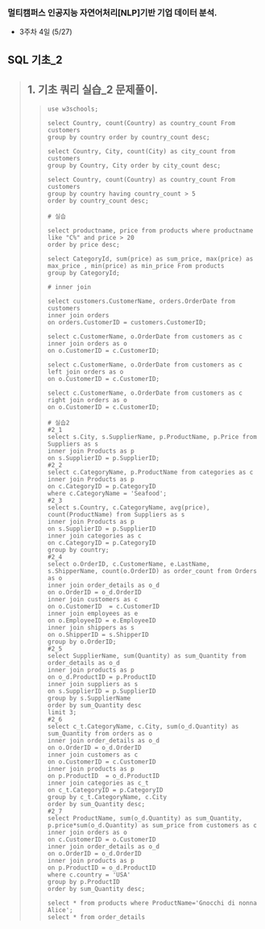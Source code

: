 ### 멀티캠퍼스 인공지능 자연어처리[NLP]기반 기업 데이터 분석.
- 3주차 4일 (5/27)

SQL 기초_2
---
> ## 1. 기초 쿼리 실습_2 문제풀이.
>> ``` MySQL
>> use w3schools;
>> 
>> select Country, count(Country) as country_count From customers
>> group by country order by country_count desc;
>> 
>> select Country, City, count(City) as city_count from customers 
>> group by Country, City order by city_count desc;
>> 
>> select Country, count(Country) as country_count From customers
>> group by country having country_count > 5
>> order by country_count desc;
>> 
>> # 실습
>> 
>> select productname, price from products where productname like "C%" and price > 20
>> order by price desc;
>> 
>> select CategoryId, sum(price) as sum_price, max(price) as max_price , min(price) as min_price From products
>> group by CategoryId;
>> 
>> # inner join
>> 
>> select customers.CustomerName, orders.OrderDate from customers
>> inner join orders
>> on orders.CustomerID = customers.CustomerID;
>> 
>> select c.CustomerName, o.OrderDate from customers as c
>> inner join orders as o
>> on o.CustomerID = c.CustomerID;
>> 
>> select c.CustomerName, o.OrderDate from customers as c
>> left join orders as o
>> on o.CustomerID = c.CustomerID;
>> 
>> select c.CustomerName, o.OrderDate from customers as c
>> right join orders as o
>> on o.CustomerID = c.CustomerID;
>> 
>> # 실습2
>> #2_1
>> select s.City, s.SupplierName, p.ProductName, p.Price from Suppliers as s
>> inner join Products as p
>> on s.SupplierID = p.SupplierID;
>> #2_2
>> select c.CategoryName, p.ProductName from categories as c
>> inner join Products as p
>> on c.CategoryID = p.CategoryID
>> where c.CategoryName = 'Seafood';
>> #2_3
>> select s.Country, c.CategoryName, avg(price), count(ProductName) from Suppliers as s
>> inner join Products as p
>> on s.SupplierID = p.SupplierID
>> inner join categories as c
>> on c.CategoryID = p.CategoryID
>> group by country;
>> #2_4
>> select o.OrderID, c.CustomerName, e.LastName, s.ShipperName, count(o.OrderID) as order_count from Orders as o
>> inner join order_details as o_d
>> on o.OrderID = o_d.OrderID
>> inner join customers as c
>> on o.CustomerID  = c.CustomerID
>> inner join employees as e
>> on o.EmployeeID = e.EmployeeID
>> inner join shippers as s
>> on o.ShipperID = s.ShipperID
>> group by o.OrderID;
>> #2_5
>> select SupplierName, sum(Quantity) as sum_Quantity from order_details as o_d
>> inner join products as p
>> on o_d.ProductID = p.ProductID
>> inner join suppliers as s
>> on s.SupplierID = p.SupplierID
>> group by s.SupplierName
>> order by sum_Quantity desc
>> limit 3;
>> #2_6
>> select c_t.CategoryName, c.City, sum(o_d.Quantity) as sum_Quantity from orders as o
>> inner join order_details as o_d
>> on o.OrderID = o_d.OrderID
>> inner join customers as c
>> on o.CustomerID = c.CustomerID
>> inner join products as p
>> on p.ProductID  = o_d.ProductID
>> inner join categories as c_t
>> on c_t.CategoryID = p.CategoryID
>> group by c_t.CategoryName, c.City
>> order by sum_Quantity desc;
>> #2_7
>> select ProductName, sum(o_d.Quantity) as sum_Quantity, p.price*sum(o_d.Quantity) as sum_price from customers as c
>> inner join orders as o
>> on c.CustomerID = o.CustomerID
>> inner join order_details as o_d
>> on o.OrderID = o_d.OrderID
>> inner join products as p
>> on p.ProductID = o_d.ProductID
>> where c.country = 'USA'
>> group by p.ProductID
>> order by sum_Quantity desc;
>> 
>> select * from products where ProductName='Gnocchi di nonna Alice';
>> select * from order_details
>> ```
